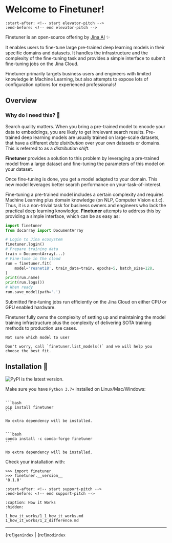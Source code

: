 # Welcome to Finetuner!

```{include} ../README.md
:start-after: <!-- start elevator-pitch -->
:end-before: <!-- end elevator-pitch -->
```

Finetuner is an open-source offering by [Jina AI](https://jina.ai/) ✨

It enables users to fine-tune large pre-trained deep learning models in their specific domains and datasets. It handles the
infrastructure and the complexity of the fine-tuning task and provides a simple interface to submit fine-tuning jobs on the Jina Cloud.

Finetuner primarily targets business users and engineers with limited knowledge in Machine Learning, but also attempts to expose
lots of configuration options for experienced professionals!

## Overview

### Why do I need this? 🤔

Search quality matters. When you bring a pre-trained model to encode your data to embeddings, you are likely to get irrelevant search results.
Pre-trained deep learning models are usually trained on large-scale datasets, that have a different *data distribution* over your own datasets or domains.
This is referred to as a *distribution shift*.

**Finetuner** provides a solution to this problem by leveraging a pre-trained model from a large dataset and fine-tuning the parameters of
this model on your dataset.

Once fine-tuning is done, you get a model adapted to your domain. This new model leverages better search performance on your-task-of-interest.

Fine-tuning a pre-trained model includes a certain complexity and requires Machine Learning plus domain knowledge (on NLP, Computer Vision e.t.c).
Thus, it is a non-trivial task for business owners and engineers who lack the practical deep learning knowledge. **Finetuner** attempts
to address this by providing a simple interface, which can be as easy as:

```python
import finetuner
from docarray import DocumentArray

# Login to Jina ecosystem
finetuner.login()
# Prepare training data
train = DocumentArray(...)
# Fine-tune in the cloud
run = finetuner.fit(
    model='resnet18', train_data=train, epochs=5, batch_size=128,
)
print(run.name)
print(run.logs())
# When ready
run.save_model(path='.')
```

Submitted fine-tuning jobs run efficiently on the Jina Cloud on either CPU or GPU enabled hardware.

Finetuner fully owns the complexity of setting up and maintaining the model training infrastructure plus the complexity of delivering SOTA training
methods to production use cases.

```{Important}
Not sure which model to use?

Don't worry, call `finetuner.list_models()` and we will help you choose the best fit.
```

## Installation 🚀

![PyPI](https://img.shields.io/pypi/v/finetuner?color=%23ffffff&label=%20) is the latest version.

Make sure you have `Python 3.7+` installed on Linux/Mac/Windows:

````{tab} Basic install

```bash
pip install finetuner
```

No extra dependency will be installed.
````

````{tab} Basic install via Conda

```bash
conda install -c conda-forge finetuner
```

No extra dependency will be installed.
````

Check your installation with:
```pycon
>>> import finetuner
>>> finetuner.__version__
'0.1.0'
```


```{include} ../README.md
:start-after: <!-- start support-pitch -->
:end-before: <!-- end support-pitch -->
```

```{toctree}
:caption: How it Works
:hidden:

1_how_it_works/1_1_how_it_works.md
1_how_it_works/1_2_difference.md
```


---
{ref}`genindex` | {ref}`modindex`
